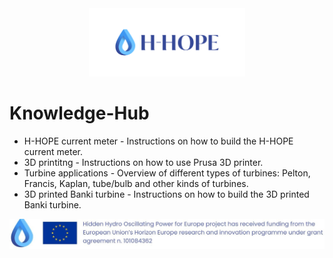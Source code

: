 <div align="center">
<img src="/images/Logo_istituzionale.png" alt="drawing" width="250"/>
</div>

# Knowledge-Hub


- H-HOPE current meter - Instructions on how to build the H-HOPE current meter.
- 3D printitng - Instructions on how to use Prusa 3D printer.
- Turbine applications - Overview of different types of turbines: Pelton, Francis, Kaplan, tube/bulb and other kinds of turbines.
- 3D printed Banki turbine - Instructions on how to build the 3D printed Banki turbine.

<div align="center">
<img src="./images/H-HOPE_footer.JPG" alt="drawing" width="1472"/>
</div>
